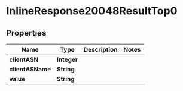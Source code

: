 # InlineResponse20048ResultTop0

## Properties
Name | Type | Description | Notes
------------ | ------------- | ------------- | -------------
**clientASN** | **Integer** |  | 
**clientASName** | **String** |  | 
**value** | **String** |  | 
